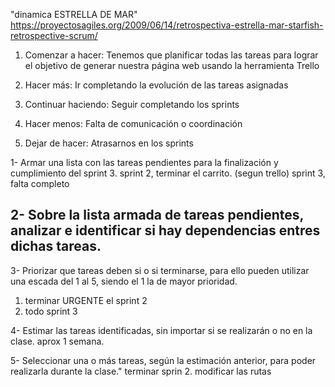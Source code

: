 "dinamica ESTRELLA DE MAR"
https://proyectosagiles.org/2009/06/14/retrospectiva-estrella-mar-starfish-retrospective-scrum/


1. Comenzar a hacer:
Tenemos que planificar todas las tareas para lograr el objetivo de generar nuestra página web usando la herramienta Trello 

2. Hacer más:
Ir completando la evolución de las tareas asignadas

3. Continuar haciendo:
Seguir completando los sprints

4. Hacer menos:
Falta de comunicación o coordinación

5. Dejar de hacer:
Atrasarnos en los sprints


1- Armar una lista con las tareas pendientes para la finalización y cumplimiento del sprint 3.
sprint 2, terminar el carrito. (segun trello)
sprint 3, falta completo

2- Sobre la lista armada de tareas pendientes, analizar e identificar si hay dependencias entres dichas tareas.
-
3- Priorizar que tareas deben si o si terminarse, para ello pueden utilizar una escada del 1 al 5, siendo el 1 la de mayor prioridad.
1) terminar URGENTE el sprint 2
2) todo sprint 3

4- Estimar las tareas identificadas, sin importar si se realizarán o no en la clase.
aprox 1 semana.

5- Seleccionar una o más tareas, según la estimación anterior, para poder realizarla durante la clase."
terminar sprin 2.
modificar las rutas
